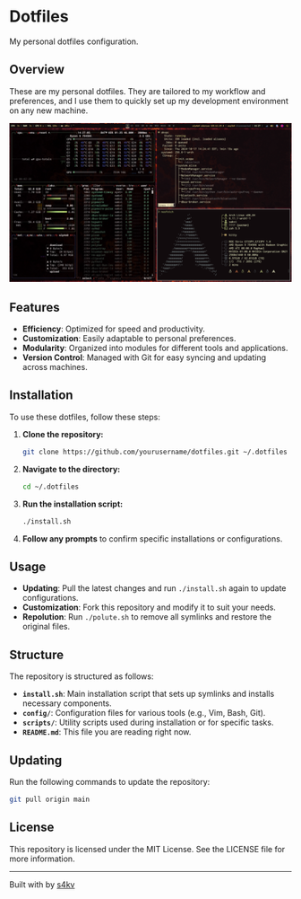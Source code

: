 # Dotfiles

My personal dotfiles configuration.

## Overview

These are my personal dotfiles. They are tailored to my workflow and preferences, and I use them to quickly set up my development environment on any new machine.

![Screenshot](images/screenshot_arch_linux_setup.png)

## Features

- **Efficiency**: Optimized for speed and productivity.
- **Customization**: Easily adaptable to personal preferences.
- **Modularity**: Organized into modules for different tools and applications.
- **Version Control**: Managed with Git for easy syncing and updating across machines.

## Installation

To use these dotfiles, follow these steps:

1. **Clone the repository:**

   ```sh
   git clone https://github.com/yourusername/dotfiles.git ~/.dotfiles
   ```

2. **Navigate to the directory:**

   ```sh
   cd ~/.dotfiles
   ```

3. **Run the installation script:**

   ```sh
   ./install.sh
   ```

4. **Follow any prompts** to confirm specific installations or configurations.

## Usage

- **Updating**: Pull the latest changes and run `./install.sh` again to update configurations.
- **Customization**: Fork this repository and modify it to suit your needs.
- **Repolution**: Run `./polute.sh` to remove all symlinks and restore the original files.

## Structure

The repository is structured as follows:

- **`install.sh`**: Main installation script that sets up symlinks and installs necessary components.
- **`config/`**: Configuration files for various tools (e.g., Vim, Bash, Git).
- **`scripts/`**: Utility scripts used during installation or for specific tasks.
- **`README.md`**: This file you are reading right now.

## Updating

Run the following commands to update the repository:

```sh
git pull origin main
```

## License

This repository is licensed under the MIT License. See the LICENSE file for more information.

---

Built with by [s4kv](https://github.com/s4kv)
